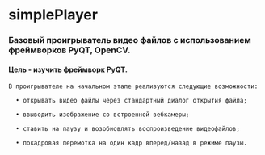 # simplePlayer

### Базовый проигрыватель видео файлов с использованием фреймворков PyQT, OpenCV.

#### Цель - изучить фреймворк PyQT.

    В проигрывателе на начальном этапе реализуются следующие возможности:

      • открывать видео файлы через стандартный диалог открытия файла;

      • ввыводить изображение со встроенной вебкамеры;

      • ставить на паузу и возобновлять воспроизведение видеофайлов;

      • покадровая перемотка на один кадр вперед/назад в режиме паузы.

